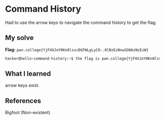 

# Command History
Had to use the arrow keys to navigate the command history to get the flag.

## My solve
**Flag:** `pwn.college{YjF4XJoY0Kn0lsscDGFWLgLyCO-.0lNzEzNxwSO0AzNzEzW}`

```bash
hacker@hello~command-history:~$ the flag is pwn.college{YjF4XJoY0Kn0lsscDGFWLgLyCO-.0lNzEzNxwSO0AzNzEzW}

```

## What I learned

arrow keys exist.

## References 
Bigfoot (Non-existent)